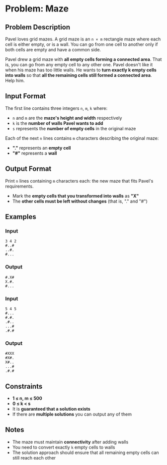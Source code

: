 
# Problem: Maze

## Problem Description
Pavel loves grid mazes. A grid maze is an `n × m` rectangle maze where each cell is either empty, or is a wall. You can go from one cell to another only if both cells are empty and have a common side.

Pavel drew a grid maze with **all empty cells forming a connected area**. That is, you can go from any empty cell to any other one. Pavel doesn't like it when his maze has too little walls. He wants to **turn exactly k empty cells into walls** so that **all the remaining cells still formed a connected area**. Help him.

## Input Format
The first line contains three integers `n`, `m`, `k` where:
- `n` and `m` are the **maze's height and width** respectively
- `k` is the **number of walls Pavel wants to add**
- `s` represents the **number of empty cells** in the original maze

Each of the next `n` lines contains `m` characters describing the original maze:
- **"."** represents an **empty cell**
- **"#"** represents a **wall**

## Output Format
Print `n` lines containing `m` characters each: the new maze that fits Pavel's requirements.
- Mark the **empty cells that you transformed into walls** as **"X"**
- The **other cells must be left without changes** (that is, "." and "#")

## Examples

### Input

`3 4 2`<br/>
`#..#`<br/>
`..#.`<br/>
`#...`<br/>

### Output

`#.X#`<br/>
`X.#.`<br/>
`#...`<br/>

### Input

`5 4 5`<br/>
`#...`<br/>
`#.#.`<br/>
`.#..`<br/>
`...#`<br/>
`.#.#`<br/>

### Output

`#XXX`<br/>
`#X#.`<br/>
`X#..`<br/>
`...#`<br/>
`.#.#`<br/>

## Constraints
- **1 ≤ n, m ≤ 500**
- **0 ≤ k < s**
- It is **guaranteed that a solution exists**
- If there are **multiple solutions** you can output any of them

## Notes
- The maze must maintain **connectivity** after adding walls
- You need to convert exactly `k` empty cells to walls
- The solution approach should ensure that all remaining empty cells can still reach each other

